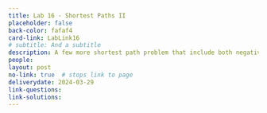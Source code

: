 ```yaml
---
title: Lab 16 - Shortest Paths II 
placeholder: false
back-color: fafaf4
card-link: LabLink16
# subtitle: And a subtitle
description: A few more shortest path problem that include both negative edges and cycles potentially requiring algorithms other than Djikstra's.
people:
layout: post
no-link: true  # stops link to page 
deliverydate: 2024-03-29
link-questions: 
link-solutions: 
---
```










